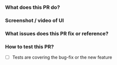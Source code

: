 ### What does this PR do?

### Screenshot / video of UI

<!-- If this PR is changing UI, please include
screenshots or screencasts showing the difference -->

### What issues does this PR fix or reference?

<!-- Include any related issues from Podman Desktop
repository (or from another issue tracker). -->

### How to test this PR?

<!-- Please explain steps to verify the functionality,
do not forget to provide unit/component tests -->

- [ ] Tests are covering the bug-fix or the new feature
